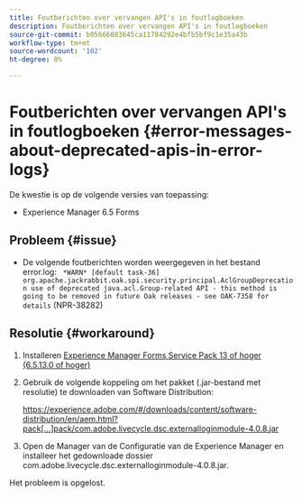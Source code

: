```yaml
---
title: Foutberichten over vervangen API's in foutlogboeken
description: Foutberichten over vervangen API's in foutlogboeken
source-git-commit: b05666883645ca11784292e4bfb5bf9c1e35a43b
workflow-type: tm+mt
source-wordcount: '102'
ht-degree: 0%

---
```



# Foutberichten over vervangen API&#39;s in foutlogboeken {#error-messages-about-deprecated-apis-in-error-logs}

De kwestie is op de volgende versies van toepassing:

* Experience Manager 6.5 Forms

## Probleem {#issue}

* De volgende foutberichten worden weergegeven in het bestand error.log:
   ` *WARN* [default task-36] org.apache.jackrabbit.oak.spi.security.principal.AclGroupDeprecation use of deprecated java.acl.Group-related API - this method is going to be removed in future Oak releases - see OAK-7358 for details` (NPR-38282)

## Resolutie {#workaround}

1. Installeren [Experience Manager Forms Service Pack 13 of hoger (6.5.13.0 of hoger)](https://experienceleague.adobe.com/docs/experience-manager-65/release-notes/release-notes.html)
1. Gebruik de volgende koppeling om het pakket (.jar-bestand met resolutie) te downloaden van Software Distribution:

   https://experience.adobe.com/#/downloads/content/software-distribution/en/aem.html?pack[...]pack/com.adobe.livecycle.dsc.externalloginmodule-4.0.8.jar

1. Open de Manager van de Configuratie van de Experience Manager en installeer het gedownloade dossier com.adobe.livecycle.dsc.externalloginmodule-4.0.8.jar.

Het probleem is opgelost.